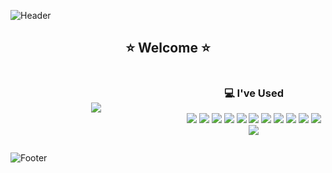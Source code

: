 ![Header](https://capsule-render.vercel.app/api?type=waving&color=FEEE96&height=150&section=header)

<h2 align="center">⭐ Welcome ⭐</h2>

<div style="display: flex; justify-content: space-around; align-items: center;">
  
  <!-- Most Used Languages -->
  <div align="center" style="width: 60%;">
    <img src="https://github-readme-stats.vercel.app/api/top-langs/?username=tgyeongt"/>
  </div>
    
  
  <!-- I've Used -->
  <div align="center" style="width: 50%;">
    <h3>💻 I've Used</h3>
    <p>
      <img src="https://img.shields.io/badge/JavaScript-F7DF1E?style=for-the-badge&logo=javascript&logoColor=black"/>
      <img src="https://img.shields.io/badge/Python-3776AB?style=for-the-badge&logo=python&logoColor=white"/>
      <img src="https://img.shields.io/badge/HTML-E34F26?style=for-the-badge&logo=html5&logoColor=white"/>
      <img src="https://img.shields.io/badge/CSS-1572B6?style=for-the-badge&logo=css3&logoColor=white"/>
      <img src="https://img.shields.io/badge/React-20232A?style=for-the-badge&logo=react&logoColor=61DAFB"/>
      <img src="https://img.shields.io/badge/GitHub-181717?style=for-the-badge&logo=github&logoColor=white"/>
      <img src="https://img.shields.io/badge/Figma-F24E1E?style=for-the-badge&logo=figma&logoColor=white"/>
      <img src="https://img.shields.io/badge/Notion-000000?style=for-the-badge&logo=notion&logoColor=white"/>
      <img src="https://img.shields.io/badge/Node.js-43853D?style=for-the-badge&logo=node.js&logoColor=white"/>
      <img src="https://img.shields.io/badge/ESLint-3A33D1?style=for-the-badge&logo=eslint&logoColor=white"/>
      <img src="https://img.shields.io/badge/Swagger-85EA2D?style=for-the-badge&logo=swagger&logoColor=black"/>
      <img src="https://img.shields.io/badge/C-A8B9CC?style=for-the-badge&logo=c&logoColor=white"/>
    </p>
  </div>
</div>

![Footer](https://capsule-render.vercel.app/api?type=waving&color=FEEE96&height=150&section=footer)
